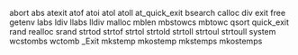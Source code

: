 abort
abs
atexit
atof
atoi
atol
atoll
at_quick_exit
bsearch
calloc
div
exit
free
getenv
labs
ldiv
llabs
lldiv
malloc
mblen
mbstowcs
mbtowc
qsort
quick_exit
rand
realloc
srand
strtod
strtof
strtol
strtold
strtoll
strtoul
strtoull
system
wcstombs
wctomb
_Exit
mkstemp
mkostemp
mkstemps
mkostemps